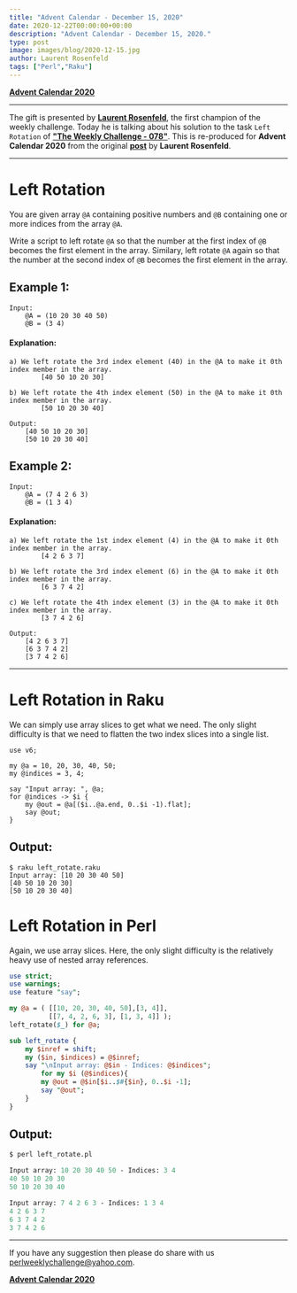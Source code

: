 ```yaml
---
title: "Advent Calendar - December 15, 2020"
date: 2020-12-22T00:00:00+00:00
description: "Advent Calendar - December 15, 2020."
type: post
image: images/blog/2020-12-15.jpg
author: Laurent Rosenfeld
tags: ["Perl","Raku"]
---
```


[**Advent Calendar 2020**](/blog/advent-calendar-2020)
***

The gift is presented by [**Laurent Rosenfeld**](/blog/meet-the-champion-013), the first champion of the weekly challenge. Today he is talking about his solution to the task `Left Rotation` of **["The Weekly Challenge - 078"](/blog/perl-weekly-challenge-078)**. This is re-produced for **Advent Calendar 2020** from the original [**post**](http://blogs.perl.org/users/laurent_r/2020/09/perl-weekly-challenge-leader-element-and-left-rotation.html) by **Laurent Rosenfeld**.

***

# Left Rotation

You are given array `@A` containing positive numbers and `@B` containing one or more indices from the array `@A`.

Write a script to left rotate `@A` so that the number at the first index of `@B` becomes the first element in the array. Similary, left rotate `@A` again so that the number at the second index of `@B` becomes the first element in the array.

## Example 1:

    Input:
        @A = (10 20 30 40 50)
        @B = (3 4)

#### Explanation:

    a) We left rotate the 3rd index element (40) in the @A to make it 0th index member in the array.
            [40 50 10 20 30]

    b) We left rotate the 4th index element (50) in the @A to make it 0th index member in the array.
            [50 10 20 30 40]

    Output:
        [40 50 10 20 30]
        [50 10 20 30 40]

## Example 2:

    Input:
        @A = (7 4 2 6 3)
        @B = (1 3 4)

#### Explanation:

    a) We left rotate the 1st index element (4) in the @A to make it 0th index member in the array.
            [4 2 6 3 7]

    b) We left rotate the 3rd index element (6) in the @A to make it 0th index member in the array.
            [6 3 7 4 2]

    c) We left rotate the 4th index element (3) in the @A to make it 0th index member in the array.
            [3 7 4 2 6]

    Output:
        [4 2 6 3 7]
        [6 3 7 4 2]
        [3 7 4 2 6]

***

# Left Rotation in Raku

We can simply use array slices to get what we need. The only slight difficulty is that we need to flatten the two index slices into a single list.

```perl6
use v6;

my @a = 10, 20, 30, 40, 50;
my @indices = 3, 4;

say "Input array: ", @a;
for @indices -> $i {
    my @out = @a[($i..@a.end, 0..$i -1).flat];
    say @out;
}
```

## Output:

```perl6
$ raku left_rotate.raku
Input array: [10 20 30 40 50]
[40 50 10 20 30]
[50 10 20 30 40]
```

# Left Rotation in Perl

Again, we use array slices. Here, the only slight difficulty is the relatively heavy use of nested array references.

```perl
use strict;
use warnings;
use feature "say";

my @a = ( [[10, 20, 30, 40, 50],[3, 4]],
          [[7, 4, 2, 6, 3], [1, 3, 4]] );
left_rotate($_) for @a;

sub left_rotate {
    my $inref = shift;
    my ($in, $indices) = @$inref;
    say "\nInput array: @$in - Indices: @$indices";
        for my $i (@$indices){
        my @out = @$in[$i..$#{$in}, 0..$i -1];
        say "@out";
    }
}
```

## Output:

```perl
$ perl left_rotate.pl

Input array: 10 20 30 40 50 - Indices: 3 4
40 50 10 20 30
50 10 20 30 40

Input array: 7 4 2 6 3 - Indices: 1 3 4
4 2 6 3 7
6 3 7 4 2
3 7 4 2 6
```

***

If you have any suggestion then please do share with us <perlweeklychallenge@yahoo.com>.

[**Advent Calendar 2020**](/blog/advent-calendar-2020)
